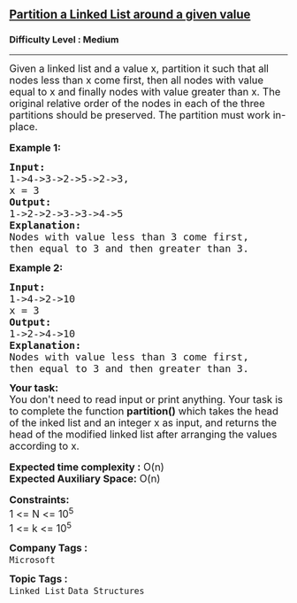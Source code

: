 <h2><a href="https://www.geeksforgeeks.org/problems/partition-a-linked-list-around-a-given-value/1?page=2&sprint=0ec03cea5d45f27194a614ac5db94f0c&sortBy=submissions">Partition a Linked List around a given value</a></h2><h3>Difficulty Level : Medium</h3><hr><div class="problems_problem_content__Xm_eO"><div><span style="font-size:18px">Given a linked list and a value x, partition it such that all nodes less than x come first, then all nodes with value equal to x and finally nodes with value greater than x. The original relative order of the nodes in each of the three partitions should be preserved. The partition must work in-place.</span></div>

<div>&nbsp;</div>

<div><strong><span style="font-size:18px">Example 1:</span></strong></div>

<pre><strong><span style="font-size:18px">Input:</span></strong>
<span style="font-size:18px">1-&gt;4-&gt;3-&gt;2-&gt;5-&gt;2-&gt;3,
x = 3</span>
<strong><span style="font-size:18px">Output:</span></strong>
<span style="font-size:18px">1-&gt;2-&gt;2-&gt;3-&gt;3-&gt;4-&gt;5</span>
<strong><span style="font-size:18px">Explanation: </span></strong>
<span style="font-size:18px">Nodes with value less than 3 come first, </span>
<span style="font-size:18px">then equal to 3 and then greater than 3.</span>
</pre>

<div><strong><span style="font-size:18px">Example 2:</span></strong></div>

<pre><strong><span style="font-size:18px">Input:</span></strong>
<span style="font-size:18px">1-&gt;4-&gt;2-&gt;10 </span>
<span style="font-size:18px">x = 3</span>
<strong><span style="font-size:18px">Output: </span></strong>
<span style="font-size:18px">1-&gt;2-&gt;4-&gt;10</span>
<strong><span style="font-size:18px">Explanation:</span></strong>
<span style="font-size:18px">Nodes with value less than 3 come first,</span>
<span style="font-size:18px">then equal to 3 and then greater than 3.</span>
</pre>

<div><strong><span style="font-size:18px">Your task:</span></strong></div>

<div><span style="font-size:18px">You don't need to read input or print anything. Your task is to complete the function <strong>partition()</strong> which takes the head of the inked list and an integer x as input, and returns the head of the modified linked list after arranging the values according to x.</span></div>

<div>&nbsp;</div>

<div><span style="font-size:18px"><strong>Expected time complexity :</strong> O(n)</span></div>

<div><span style="font-size:18px"><strong>Expected Auxiliary Space:</strong> O(n)</span></div>

<div>&nbsp;</div>

<div><strong><span style="font-size:18px">Constraints:</span></strong></div>

<div><span style="font-size:18px">1 &lt;= N &lt;= 10<sup>5</sup></span></div>

<div><span style="font-size:18px">1 &lt;= k &lt;= 10<sup>5</sup></span></div>
</div><p><span style=font-size:18px><strong>Company Tags : </strong><br><code>Microsoft</code>&nbsp;<br><p><span style=font-size:18px><strong>Topic Tags : </strong><br><code>Linked List</code>&nbsp;<code>Data Structures</code>&nbsp;